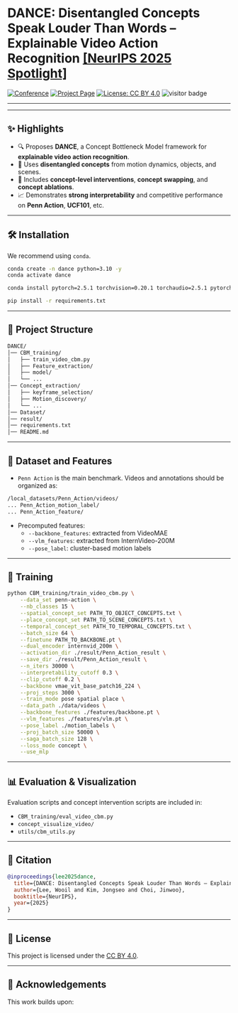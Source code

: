 # DANCE: Disentangled Concepts Speak Louder Than Words – Explainable Video Action Recognition [[NeurIPS 2025 Spotlight]]()

[![Conference](https://img.shields.io/badge/NeurIPS-2025-red)]() [![Project Page](https://jong980812.github.io/DANCE/)]() [![License: CC BY 4.0](https://img.shields.io/badge/License-CC%20BY%204.0-lightgrey.svg)]() ![visitor badge](https://visitor-badge.laobi.icu/badge?page_id=your_github_username.DANCE)

---
<!--
<p align="center">
  <img src="./assets/dance_framework.png" alt="DANCE Framework Overview" width="800"/>
</p>
-->
---

## ✨ Highlights

- 🔍 Proposes **DANCE**, a Concept Bottleneck Model framework for **explainable video action recognition**.
- 🔧 Uses **disentangled concepts** from motion dynamics, objects, and scenes.
- 🔄 Includes **concept-level interventions**, **concept swapping**, and **concept ablations**.
- 📈 Demonstrates **strong interpretability** and competitive performance on **Penn Action**, **UCF101**, etc.

---

## 🛠️ Installation

We recommend using `conda`.

```bash
conda create -n dance python=3.10 -y
conda activate dance

conda install pytorch=2.5.1 torchvision=0.20.1 torchaudio=2.5.1 pytorch-cuda=12.1 -c pytorch -c nvidia

pip install -r requirements.txt
```

---

## 📁 Project Structure

```bash
DANCE/
│── CBM_training/
│   ├── train_video_cbm.py
│   ├── Feature_extraction/
│   ├── model/
│   └── ...
│── Concept_extraction/
│   ├── keyframe_selection/
│   ├── Motion_discovery/
│   └── ...
│── Dataset/
│── result/
│── requirements.txt
│── README.md
```

---

## 🧠 Dataset and Features

- `Penn Action` is the main benchmark. Videos and annotations should be organized as:

```bash
/local_datasets/Penn_Action/videos/
... Penn_Action_motion_label/
... Penn_Action_feature/
```

- Precomputed features:
  - `--backbone_features`: extracted from VideoMAE
  - `--vlm_features`: extracted from InternVideo-200M
  - `--pose_label`: cluster-based motion labels

---

## 🚀 Training

```bash
python CBM_training/train_video_cbm.py \
    --data_set penn-action \
    --nb_classes 15 \
    --spatial_concept_set PATH_TO_OBJECT_CONCEPTS.txt \
    --place_concept_set PATH_TO_SCENE_CONCEPTS.txt \
    --temporal_concept_set PATH_TO_TEMPORAL_CONCEPTS.txt \
    --batch_size 64 \
    --finetune PATH_TO_BACKBONE.pt \
    --dual_encoder internvid_200m \
    --activation_dir ./result/Penn_Action_result \
    --save_dir ./result/Penn_Action_result \
    --n_iters 30000 \
    --interpretability_cutoff 0.3 \
    --clip_cutoff 0.2 \
    --backbone vmae_vit_base_patch16_224 \
    --proj_steps 3000 \
    --train_mode pose spatial place \
    --data_path ./data/videos \
    --backbone_features ./features/backbone.pt \
    --vlm_features ./features/vlm.pt \
    --pose_label ./motion_labels \
    --proj_batch_size 50000 \
    --saga_batch_size 128 \
    --loss_mode concept \
    --use_mlp
```

---

## 📊 Evaluation & Visualization

Evaluation scripts and concept intervention scripts are included in:

- `CBM_training/eval_video_cbm.py`
- `concept_visualize_video/`
- `utils/cbm_utils.py`

---

## 📎 Citation

```bibtex
@inproceedings{lee2025dance,
  title={DANCE: Disentangled Concepts Speak Louder Than Words – Explainable Video Action Recognition},
  author={Lee, Wooil and Kim, Jongseo and Choi, Jinwoo},
  booktitle={NeurIPS},
  year={2025}
}
```

---

## 📜 License

This project is licensed under the [CC BY 4.0](https://creativecommons.org/licenses/by/4.0/).

---

## 🤝 Acknowledgements

This work builds upon:
<!-- - [PCBEAR](https://github.com/jong980812/PCBEAR)
- [VideoMAE](https://github.com/MCG-NJU/VideoMAE)
- [InternVideo](https://github.com/OpenGVLab/InternVideo)
- [CLIP](https://github.com/openai/CLIP) -->
